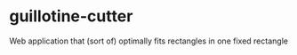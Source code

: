 # guillotine-cutter
Web application that (sort of) optimally fits rectangles in one fixed rectangle
